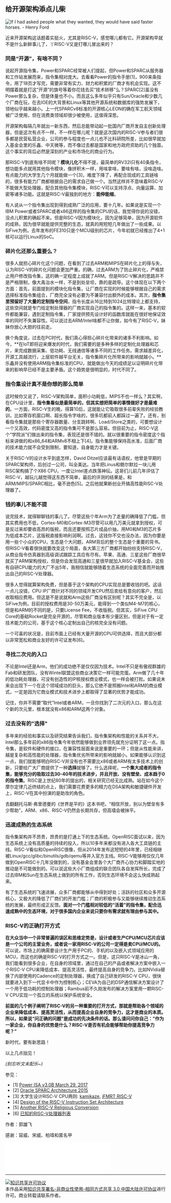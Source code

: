 ## 给开源架构添点儿柴

![If I had asked people what they wanted, they would have said faster horses. - Henry Ford](/assets/images/special-articles/faster_horse.jpg)

近来开源架构这话题着实挺火，尤其是RISC-V，感觉哪儿都有它。开源架构早就不是什么新鲜事儿了，丫RISC-V又是打哪儿冒出来的？

### 同是“开源”，有啥不同？

说起开源指令集，Power和SPARC经常被人们提起，但Power和SPARC从服务器和工作站发展而来，指令集相对庞大。去看看Power的指令手册[1]，900来条指令，用了18页才写完，需要非常有实力、财力和积累的厂商才有机会实现。这不明摆着就是打这“开源”的旗号等着你花钱去买“技术转移”么？SPARC[2]虽没有Power那么复杂，但是体量也不小。而且这么多年似乎只有Sun/Oracle和少数几个厂商在玩，在去IOE的大背景和Linux等其他开源系统和数据库的强势发展下，领地似乎越来越小。上一代SPARCv8标准的开源核心LEON的确在军工航天领域被广泛使用，但在消费类领域却很少被使用，这值得深思。

开源架构每隔几年就出一新东西，然后总能带动起一批国内厂商开发自主创新处理器，但是这次有点不一样，不一样在哪儿呢？就是这次国内的RISC-V参与者们很多都是民营私营企业，公司的参与程度也一点儿也不比科研院所差，比如很早就加入基金会里的乐鑫、中天微等，而不像过去都是国家和地方政府资助的几个独苗。这个事实的背后必然是深刻的产业和市场化的商业行为。

那RISC-V到底有啥不同呢？**模块儿化**不得不提，最简单的RV32I只有40条指令，想功能多点就用其他指令模块，像拼积木一样，用啥拿啥，要啥有啥，没啥造啥。有点能力的大学生几个月就能做一个[3]，难度下降了，再配合现成的工具链啥的，很多有能力厂商都根据自己的需求自己做一个。当然这样并不意味着RISC-V不能做大型处理器，配合其他指令集模块，RISC-V可以支持浮点、向量运算、加密等诸多功能。这就是RISC-V最独到的地方：**能伸能缩**。

有人说从一个指令集出现到得到成熟广泛的应用，要十几年。如果说是实现一个IBM Power或者SPARC或者x86这样的指令集的CPU的话，我觉得你说的没错，没点儿积累的确起不来。但是RISC-V因为模块化，因为足够简单，因为开源软件的成熟，因为很早就能提供完整的生态，就真的用短短几年做出了一些成果。以SiFive为例，去年发布的FE310只是个MCU级别的芯片，今年初就已经推出了4+1核可以运行Linux的SoC。

### 碎片化还那么重要么？

很多人就担心碎片化这个问题，在看到了过去ARM和MIPS在碎片化上的得与失，认为RISC-V的碎片化问题会更加严重。的确，过去ARM为了防止碎片化，严格禁止用户修改指令集，这的确一定程度上成就了ARM。但是RISC-V解决的思路并不是严格限制，像大禹治水一样，不是到处垒坝，靠的是疏导。这个体现在以下两个方面：首先，前面提到的模块化指令集，让厂商在实现的时候能够根据自己的需求选择标准指令集组合，厂商完全没有必要为不兼容付出额外的成本。其次，**指令集里预留好了大量的定制指令空间**，指令长度从16比特到1024比特理论上都支持，这些空间就是专门给定制处理器的厂商实现自己的指令集的。这样一来，基本的软件都能兼容，遇到定制指令集，厂家提供预先设计好的函数库就能在很好地保证效率的同时不失兼容性。可以说过去ARM/Intel啥都不让你做，如今有了RISC-V，妹妹你放心大胆的往前走。

换个角度说，过去在PC时代，我们真心得担心碎片化带来的诸多不利影响。如今，**在IoT即将迎来爆发的时代，我们需要的是多种多样的定制化处理器和芯片，来完成数据采集、低功耗、无线通信等诸多不同的工作任务。需求越差异化，开源工具越流行，上层软件越平台无关，指令集碎片化所带来的影响就越小。**乐鑫并没有使用ARM指令集标准的CPU，就能做出今天的成绩足以证明碎片化带来的影响早已经不是主要矛盾。这个趋势是很明显的，时代不同了。

### 指令集设计真不是你想的那么简单

这时候你又说了，RISC-V架构简单，面积小功耗低，MIPS不也一样么？其实啊，在CPU设计里，**指令集看似是最简单的，但其实想把简单的事情做好才是最难的**。一方面，RISC-V生的晚，得算10后，这就能让它吸取很多前辈失败的经验教训，比如寄存机窗口啊、超长指令字啥的，很多坑都前人都踩过一遍了。还有，别看指令集就是那些个寄存器数量、分支跳转啊、Load/Store之类的，可要想设计一个又高效，代码密度又高的指令集可不是那么容易。但目前为止，RISC-V这个“学院派”们做出来的指令集，表现还是很不错的。就以很重要的指令密度这个指标来讲做的和x86\_64和ARMv8不相上下[4]。指令集能够保持高水准，后面厂商的技术能力就不会受到限制，要知道，自身能力才是关键。

关于RISC-V的设计水平到底怎样，David Ditzel应该最有话语权，他曾是早期的SPARC架构师，后创过一公司，叫全美达。当年把Linus和鲍尔默拉一块儿用RISC架构搞了个X86 CPU，一度让Intel差点跌落神坛。这哥们儿前几年评估了RISC-V，越玩儿越觉得这东西不简单，最后的评测的结果是，和ARM/MIPS/SPARC相比，毫不逊色[5]。之后他就果断创业开搞高性能RISC-V处理器了。

### 钱的事儿不能不提

说完技术，就得聊聊钱的事儿了。尽管这些个年Arm为了走量的确降低了门槛，但其实费用也不低，Cortex-M0和Cortex-M3尽管可以用几万美元就拿到授权，可是反过来却要收高昂的版税，而且还要按照芯片成品价抽，用M0和M3的芯片多为低成本芯片，这版税直接影响利润啊。过去，这钱你不交也没办法，因为你要是用一些个小众的CPU，生态是个大问题，ARM背后的整个生态是个重要的背书。但RISC-V看着很快就要改变这个局面，各大第三方厂商都开始纷纷支持RISC-V，从商业指令仿真器到高级调试跟踪工具应有尽有。苹果、高通、三星这些厂商很早就买了ARM架构授权，但是你会发现高通和三星很早就加入RISC-V基金会，这些有自研CPU能力的大厂不出5年，我相信就能够随着生态系统的全面完善而开始推出自己的RISC-V处理器。

很多人觉得就算架构免费，但是基于这个架构的CPU实现总是要收钱的吧。这话一点儿没错，CPU IP厂商针对不同的领域开发CPU然后卖给有意向的客户，然后收取相应费用。但这是不是说就和Arm这些厂商没有区别呢？其实不完全是，以SiFive为例，目前的授权费用是30-50万美元，能得到一个类似M4-M7的核心，但是和ARM的不同的是，只要License Fee，不收版税。但其实，SiFive CPU Core的基础Rocket是完全开源的，尽管和商业版本有少量区别，但是对于有一定技术能力的公司，基于这个核心定制出自己的核完全没有问题。

一个可喜的状况是，目前市面上已经有大量开源的CPU可供选择，而且大部分都以非常宽松和商业友好的许可证发布[6]。

### 寻找二次元的入口

不论是Intel还是Arm，他们的成功绝不是仅仅因为技术。Intel不只是有傲视群雄的Fab和研发团队，没有Wintel联盟这些商业决策它一样可能完蛋。Arm做了几十年的低功耗处理器，可没有创造性的IP核授权商业模式，也一样会被打败。如果说未来会出现下一个在这个领域成功的巨头，那么它绝不是照搬Intel和ARM的商业模式，一定是因为它商业模式和技术进步上都取得了显著的优势才能成功。

记住，你并不需要“取代”Intel或者ARM，一旦你找到了二次元的入口，那么在这个新的次元里，根本就没有x86和ARM这两个对象。

### 过去没有的"选择"

多年来的经验和事实以及研究结果告诉我们，指令集架构和性能的关系并不大，Intel那么多年前的x86指令集今年依然能够做到业界领先就充分证明了这一点。指令集，是软件和硬件的接口，在兼容性层面来说是重要的一环；但是从性能来讲，越是复杂和高性能的处理器，指令集优劣所带来的影响就越小。如果能够认识到这一点，我们就能够明白RISC-V并没有也不需要比x86或者ARM有太多技术上的创新，只要给广大厂商提供了一种**选择**就够了。什么选择呢，**一个集大成者的指令集，能够充分的吸取过去30-40年的技术进步，并且开放、没有壁垒、成本趋于0的指令集**。RISC是上世纪80年的提出的，相关研究已经无比成熟。站在如今这个摩尔定律几近终结的点上，我们需要花费更多的精力在DSA架构和敏捷硬件开发上，RISC-V在其中扮演的是助攻的角色。

去翻翻托马斯·弗里德曼的《世界是平的》这本书吧，“相信开放，别以为壁垒有多少帮助”，ARM、x86、RISC-V仍然会长期共存，但高墙会被抹平。

### 迅速成熟的生态系统

指令集架构并不昂贵，昂贵的是打通上下的生态系统。OpenRISC面试以来，因为生态系统上没有高质量的持续的投入，所以10多年来都没有进入各大工具链的主线。RISC-V看似和OpenRISC很像，但从2014年发布这短短的4年里，已经相继被Linux/gcc/glibc/binutils/gdb/qemu等并入官方主线。RISC-V能够用仅仅几年做到OpenRISC十几年没做到的，没有基金会里各个大厂商齐心协力和脚踏实地的推动是不可能做到的。可以说这些大小厂商组成的联合团队各自发挥所长，完成了过去IBM和Sun在生态系统上做到的所有工作，否则生态环境不会这么快成熟起来。

有了生态系统的飞速进展，众多厂商都能够从中得到好处；活跃的社区和众多开源核心，又极大的降低了厂商们的开发门槛；厂商的积极参与又能够继续推动生态系统的发展，最终形成正反馈。**面对一个门槛相对较低的“活着”的指令集，配合迅速成熟中的生态环境，对于很多国内企业来说只要你有需求就有理由参与其中。**

### RISC-V的正确打开方式

**在大众当中一个非常普遍的误区和思维定势是，设计或者生产CPU/MCU芯片应该是一个公司的主营业务，或者说一家用RISC-V的公司一定得是卖CPU/MCU的。** 可以说，市场上的确需要设计生产用于PC的、手机的以及嵌入式领域应用的MCU，而这也的确是RISC-V的打开方式之一。但是，这只RISC-V是冰山一角，我们能看到很多企业，在自身的领域里，通过在自己的产品或者解决方案中嵌入一个RISC-V CPU来降低成本、提高灵活性，最终提高自身的竞争力。比如NVidia替换了内部使用的Cadence的定制处理器，换成了自己研发的RISC-V CPU，很快就要进入到下一代显卡中作为控制核心；CEVA为自己的DSP通信解决方案设计了一个用于低功耗的控制处理器；Rambus前不久刚发布的解决方案里用一颗RISC-V CPU实现一个孤立的系统以保护系统安全。

**前面的几个例子阐明了RISC-V的另一种重要的打开方式，那就是帮助各个领域的企业来降低成本、提高灵活性，从而提高企业自身的竞争力，这才是商业的本质。所以，如果说“问正确的问题”是成功的先决条件的话。那么请问问你自己：”作为一家企业，你自身的优势是什么？RISC-V是否有机会能够帮助你提高竞争力呢？”**


新时代，要有新思路！

以上几点拙见！

_(别忘听文末配乐~)_

参见：

- [1] [Power ISA v3.0B March 29, 2017](https://ibm.ent.box.com/s/1hzcwkwf8rbju5h9iyf44wm94amnlcrv)
- [2] [Oracle SPARC Architecture 2015](http://www.oracle.com/technetwork/server-storage/sun-sparc-enterprise/documentation/sparc-architecture-2015-2868130.pdf)
- [3] 大学生设计RISC-V CPU两则: [kamikaze](https://github.com/rgwan/kamikaze), [iFMRT RISC-V](https://github.com/iFMRT/Graduation-Project-2012/tree/base)
- [4] [Design of the RISC-V Instruction Set Architecture](https://people.eecs.berkeley.edu/~krste/papers/EECS-2016-1.pdf)
- [5] [Another RISC-V Religious Conversion](https://www.eejournal.com/article/another-risc-v-religious-conversion/)
- [6] [已知的RISC-V处理器列表](https://cnrv.io/resource)

作者：郭雄飞

感谢：容威、宋威、柏瑋和匿名甲

<iframe width="330" height="86" src="//music.163.com/outchain/player?type=2&id=330680&auto=1&height=66" frameborder="0"></iframe>

----

<a rel="license" href="http://creativecommons.org/licenses/by-nc-sa/3.0/cn/"><img alt="知识共享许可协议" style="border-width:0" src="https://i.creativecommons.org/l/by-nc-sa/3.0/cn/80x15.png" /></a><br />本作品采用<a rel="license" href="http://creativecommons.org/licenses/by-nc-sa/3.0/cn/">知识共享署名-非商业性使用-相同方式共享 3.0 中国大陆许可协议</a>进行许可。商业转载请联系作者。
